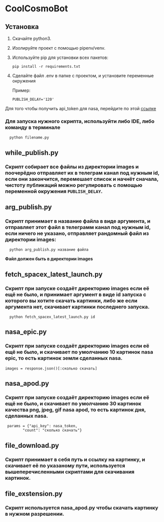 # CoolCosmoBot
## Установка
1. Скачайте python3.
1. Изолируйте проект с помощью pipenv/venv.
1. Используйте pip для установки всех пакетов:

    ```pip install -r requirements.txt```

1. Сделайте файл .env в папке с проектом, и установите переменные окружения
  
      Пример:
  
     ```PUBLISH_DELAY='120'```
     
Для того чтобы получить api_token для nasa, перейдите по этой [ссылке](https://api.nasa.gov/)

### Для запуска нужного скрипта, используйти либо IDE, либо команду в терминале
      python filename.py

## while_publish.py
### Скрипт собирает все файлы из директории images и поочерёдно отправляет их в телеграм канал под нужным id, если они закончится, перемешает список и начнёт сначала, чистоту публикаций можно регулировать с помощью переменной окружения ```PUBLISH_DELAY```.

## arg_publish.py
### Скрипт принимает в название файла в виде аргумента, и отправляет этот файл в телеграмм канал под нужным id, если ничего не указано, отправляет рандомный файл из директории images:
      python arg_publish.py название файла
**Файл должен быть в директории images**
## fetch_spacex_latest_launch.py
### Скрипт при запуске создаёт директорию images если её ещё не было, и принимает аргумент в виде id запуска с которого вы хотите скачать картинки, либо же если аргумента нет, скачивает картинки последнего запуска.
      python fetch_spacex_latest_launch.py id
      
## nasa_epic.py
### Скрипт при запуске создаёт директорию images если её ещё не было, и скачивает по умолчанию 10 картинок nasa epic, то есть картинок земли сделанных nasa.
    images = response.json()[:сколько скачать]
    
## nasa_apod.py
### Скрипт при запуске создаёт директорию images если её ещё не было, и скачивает по умолчанию 30 картинок качества png, jpeg, gif nasa apod, то есть картинок дня, сделанных nasa.
     params = {"api_key": nasa_token,
            "count": "сколько скачать"}
            
## file_download.py
### Скрипт принимает в себя путь и ссылку на картинку, и скачивает её по указаному пути, используется вышеперечисленными скриптами для скачивания картинок.

## file_exstension.py
### Скрипт используется nasa_apod.py чтобы скачать картинку в нужном разрешении.
